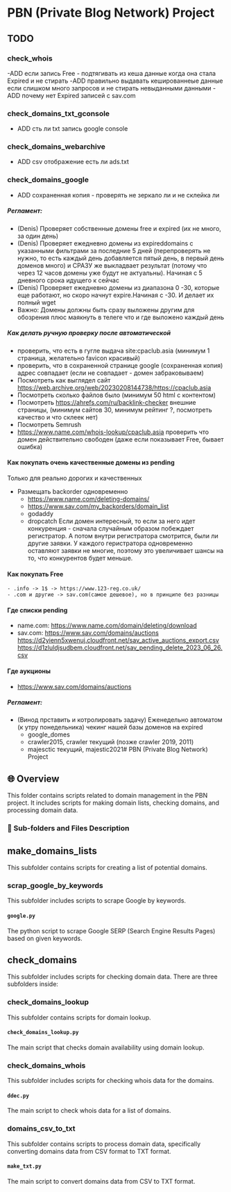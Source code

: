 # PBN (Private Blog Network) Project


## TODO

### check_whois
-ADD если запись Free - подтягивать из кеша данные когда она стала Expired и не стирать
-ADD правильно выдавать кешированнеые данные если слишком много запросов и не стирать невыданными данными
-ADD почему нет Expired записей с sav.com

### check_domains_txt_gconsole
- ADD сть ли txt запись google console


### check_domains_webarchive
- ADD csv отображение есть ли ads.txt

### check_domains_google
- ADD сохраненная копия - проверять не зеркало ли и не склейка ли


##### Регламент:
- (Denis) Проверяет собственные домены free и expired (их не много, за один день)
- (Denis) Проверяет ежедневно домены из expireddomains с указанными фильтрами за последние 5 дней (перепроверять не нужно, то есть каждый день добавляется пятый день, в первый день доменов много) и СРАЗУ же выкладвает результат (потому что через 12 часов домены уже будут не актуальны). Начиная с 5 дневного срока идущего к сейчас
- (Denis) Проверяет ежедневно домены из диапазона 0 -30, которые еще работают, но скоро начнут expire.Начиная с -30. И делает их полный wget
- Важно: Домены должны быть сразу выложены другим для обозрения плюс маякнуть в телеге что и где выложено каждый день


##### Как делать ручную проверку после автоматической
- проверить, что есть в гугле выдача site:cpaclub.asia (минимум 1 страница, желательно favicon красивый)
- проверить, что в сохраненной странице google (сохраненная копия) адрес совпадает (если не совпадает - домен забраковываем)
- Посмотреть как выглядел сайт https://web.archive.org/web/20230208144738/https://cpaclub.asia
- Посмотреть сколько файлов было (минимум 50 html с контентом)
- Посмотреть https://ahrefs.com/ru/backlink-checker внешние страницы, (минимум сайтов 30, минимум рейтинг ?, посмотреть качество и что склеек нет)
- Посмотреть Semrush
- https://www.name.com/whois-lookup/cpaclub.asia проверить что домен действительно свободен (даже если показывает Free, бывает ошибка)

#### Как покупать очень качественные домены из pending
Только для реально дорогих и качественных
- Размещать backorder одновременно
    - https://www.name.com/deleting-domains/
    - https://www.sav.com/my_backorders/domain_list
    - godaddy
    - dropcatch
Если домен интересный, то если за него идет конкуренция - сначала случайным образом побеждает регистратор. А потом внутри регистратора смотрится, были ли другие заявки. У каждого геристратора одновременно оставляют заявки не многие, поэтому это увеличивает шансы на то, что конкурентов будет меньше.

#### Как покупать Free
    - .info -> 1$ -> https://www.123-reg.co.uk/
    - .com и другие -> sav.com(самое дешевое), но в принципе без разницы

#### Где списки pending
- name.com: https://www.name.com/domain/deleting/download
- sav.com: https://www.sav.com/domains/auctions https://d2yienn5xwenuj.cloudfront.net/sav_active_auctions_export.csv https://d1zluldjsudbem.cloudfront.net/sav_pending_delete_2023_06_26.csv

#### Где аукционы
- https://www.sav.com/domains/auctions

##### Регламент:
- (Винод прставить и котролировать задачу) Еженедельно автоматом (к утру понедельника) чекинг нашей базы доменов на expired
    - google_domes
    - crawler2015, crawler текущий (позже crawler 2019, 2011)
    - majesctic текущий, majestic2021# PBN (Private Blog Network) Project

## 🌐 Overview
This folder contains scripts related to domain management in the PBN project. It includes scripts for making domain lists, checking domains, and processing domain data. 

### 📂  Sub-folders and Files Description

## make_domains_lists
This subfolder contains scripts for creating a list of potential domains.

### scrap_google_by_keywords
This subfolder includes scripts to scrape Google by keywords.

#### `google.py`
The python script to scrape Google SERP (Search Engine Results Pages) based on given keywords.

## check_domains
This subfolder includes scripts for checking domain data. There are three subfolders inside: 

### check_domains_lookup
This subfolder contains scripts for domain lookup.

#### `check_domains_lookup.py`
The main script that checks domain availability using domain lookup.

### check_domains_whois
This subfolder includes scripts for checking whois data for the domains.

#### `ddec.py`
The main script to check whois data for a list of domains.

### domains_csv_to_txt
This subfolder contains scripts to process domain data, specifically converting domains data from CSV format to TXT format.

#### `make_txt.py`
The main script to convert domains data from CSV to TXT format.
